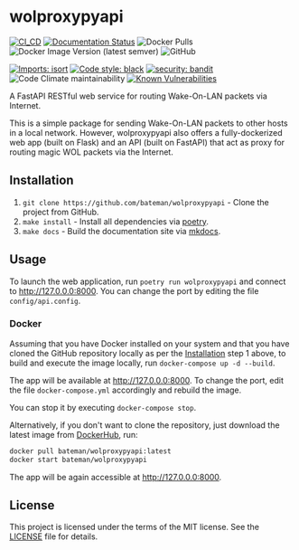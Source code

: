 # wolproxypyapi
[![CI_CD](https://github.com/bateman/wolproxypyapi/actions/workflows/CI_CD.yml/badge.svg)](https://github.com/bateman/wolproxypyapi/actions/workflows/CI_CD.yml)
[![Documentation Status](https://readthedocs.org/projects/wolproxypyapi/badge/?version=latest)](https://wolproxypyapi.readthedocs.io/en/latest/?badge=latest)
![Docker Pulls](https://img.shields.io/docker/pulls/bateman/wolproxypyapi)
![Docker Image Version (latest semver)](https://img.shields.io/docker/v/bateman/wolproxypyapi)
![GitHub](https://img.shields.io/github/license/bateman/wolproxypyapi)

[![Imports: isort](https://img.shields.io/badge/%20imports-isort-%231674b1?style=flat&labelColor=ef8336)](https://pycqa.github.io/isort/)
[![Code style: black](https://img.shields.io/badge/code%20style-black-000000.svg)](https://github.com/psf/black)
[![security: bandit](https://img.shields.io/badge/security-bandit-yellow.svg)](https://github.com/PyCQA/bandit)
![Code Climate maintainability](https://img.shields.io/codeclimate/maintainability/bateman/wolproxypyapi)
[![Known Vulnerabilities](https://snyk.io/test/github/bateman/wolproxypyapi/badge.svg)](https://snyk.io/test/github/bateman/wolproxypyapi)

A FastAPI RESTful web service for routing Wake-On-LAN packets via Internet.

This is a simple package for sending Wake-On-LAN packets to other hosts in a local network.
However, wolproxypyapi also offers a fully-dockerized web app (built on Flask) and an API (built on FastAPI) that act as proxy for routing magic WOL packets via the Internet.

## Installation

1. `git clone https://github.com/bateman/wolproxypyapi` - Clone the project from GitHub.
2. `make install` - Install all dependencies via [poetry](https://python-poetry.org/).
3. `make docs` - Build the documentation site via [mkdocs](https://www.mkdocs.org/).

## Usage

To launch the web application, run `poetry run wolproxypyapi` and connect to <http://127.0.0.0:8000>. You can change the port by editing the file `config/api.config`.

### Docker

Assuming that you have Docker installed on your system and that you have cloned the GitHub repository locally as per the [Installation](#installation) step 1 above, to build and execute the image locally, run
`docker-compose up -d --build`.

The app will be available at <http://127.0.0.0:8000>. To change the port, edit the file `docker-compose.yml` accordingly and rebuild the image.

You can stop it by executing `docker-compose stop`.

Alternatively, if you don't want to clone the repository, just download the latest image from [DockerHub](https://hub.docker.com/r/bateman/wolproxypyapi), run:

```bash
docker pull bateman/wolproxypyapi:latest
docker start bateman/wolproxypyapi
```

The app will be again accessible at <http://127.0.0.0:8000>.

## License

This project is licensed under the terms of the MIT license. See the [LICENSE](LICENSE) file for details.
